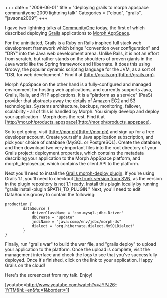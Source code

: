 +++
date = "2009-06-01"
title = "deploying grails to morph appspace communityone 2009 lightning talk"
Categories = ["cloud", "grails", "javaone2009"]
+++

I gave two lightning talks at [CommunityOne](http://developers.sun.com/events/communityone/2009/west/index.jsp) today, the first of which described deploying [Grails](http://grails.org) applications to [Morph AppSpace](http://mor.ph/products_appspace).

For the uninitiated, Grails is a Ruby on Rails inspired full stack web development framework which brings "convention over configuration" and "DRY" into the Java web development arena. Unlike Rails, it is not an effort from scratch, but rather stands on the shoulders of proven giants in the Java world like the Spring framework and Hibernate. It does this using Groovy, the popular dynamic scripting language for the JVM, as a sort of "DSL for web development." Find it at [http://grails.org](http://grails.org).

Morph AppSpace on the other hand is a fully-configured and managed environment for hosting web applications, and currently supports Java, Grails, Rails, and PHP applications. It is a "platform as a service" (PaaS) provider that abstracts away the details of Amazon EC2 and S3 technologies. Systems architecture, backups, monitoring, failover, scalability - all of this is handled by Morph. You simply develop and deploy your application - Morph does the rest. Find it at [http://mor.ph/products_appspace](http://mor.ph/products_appspace).

So to get going, visit [http://mor.ph](http://mor.ph) and sign up for a free developer account. Create yourself a Java application subscription, and pick your choice of database (MySQL or PostgreSQL). Create the database, and then download two very important files into the root directory of your Grails project: deployment.properties, which contains the metadata describing your application to the Morph AppSpace platform, and morph_deployer.jar, which contains the client API to the platform.

Next you'll need to install the [Grails morph-deploy plugin](http://grails.org/plugin/morph-deploy). If you're using Grails 1.1, you'll need to checkout [the trunk version from SVN](https://svn.codehaus.org/grails-plugins/grails-morph-deploy/trunk/), as the version in the plugin repository is not 1.1 ready. Install this plugin locally by running "grails install-plugin $PATH_TO_PLUGIN." Next, you'll need to edit DataSource.groovy to contain the following:


    
    
    production {
            dataSource {
                driverClassName = 'com.mysql.jdbc.Driver'
                dbCreate = "update"
                jndiName = "java:comp/env/jdbc/morph-ds"
                dialect = 'org.hibernate.dialect.MySQLDialect'
            }
    }
    



Finally, run "grails war" to build the war file, and "grails deploy" to upload your application to the platform. Once the upload is complete, visit the management interface and check the logs to see that you've successfully deployed. Once it's finished, click on the link to your application. Happy Grails on the cloud!

Here's the screencast from my talk. Enjoy!

[youtube=http://www.youtube.com/watch?v=JYPJ26-1YTM&hl;=en&fs;=1&border;=1]
